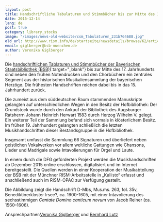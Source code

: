 ```yaml
---
layout: post
title: Handschriftliche Tabulaturen und Stimmbücher bis zur Mitte des 17. Jahrhunderts der Bayerischen Staatsbliothek München
date: 2015-12-14
lang: de
post: true
category: library_stocks
image: "/images/news-old-website/csm_Tabulaturen_231b764688.jpg"
old_url: http://www.rism.info/de/startseite/newsdetails/browse/62/article/64/manuscript-tablatures-and-partbooks-up-to-the-17th-century-in-the-bavarian-state-library.html
email: giglberger@bsb-muenchen.de
author: Veronika Giglberger
---
```



Die [handschriftlichen Tablaturen und Stimmbücher der Bayerischen Staatsbibliothek (BSB)](http://www.digitale-sammlungen.de/index.html?c=sammlung&projekt=1448525517&l=de){:target="_blank"} bis zur Mitte des 17. Jahrhunderts sind neben den frühen Notendrucken und den Chorbüchern ein zentrales Segment aus der historischen Musikaliensammlung der bayerischen Herzöge. Die frühesten Handschriften reichen dabei bis in das 15. Jahrhundert zurück.

Die zumeist aus dem süddeutschen Raum stammenden Manuskripte gelangten auf unterschiedlichen Wegen in den Besitz der Hofbibliothek: Der Grundstock wurde durch den Ankauf der Bibliothek des Augsburger Ratsherrn Johann Heinrich Herwart 1583 durch Herzog Wilhelm V. gelegt. Ein weiterer Teil der Sammlung befand sich vormals in klösterlichem Besitz. Im frühen 19. Jahrhundert gelangten schließlich die letzten Musikhandschriften dieser Bestandsgruppe in die Hofbibliothek.

Insgesamt umfasst die Sammlung 66 Signaturen und überliefert neben geistlichen Vokalwerken vor allem weltliche Gattungen wie Chansons, Lieder und Madrigale sowie Intavolierungen für Orgel und Laute.

In einem durch die DFG geförderten Projekt werden die Musikhandschriften ab Dezember 2015 online erschlossen, digitalisiert und im Internet bereitgestellt. Die Quellen werden in einer Kooperation der Musikabteilung der BSB mit der Münchner RISM-Arbeitsstelle in „Kallisto“ erfasst und anschließend auch im RISM-OPAC zur Verfügung gestellt.

Die Abbildung zeigt die Handschrift D-Mbs, Mus.ms. 263, fol. 35v, Benediktinerkloster Irsee?, ca. 1600-1605, mit einer Intavolierung des sechsstimmigen _Cantate Domino canticum novum_ von Jacob Reiner (ca. 1560–1606).



Ansprechpartner:[Veronika Giglberger](mailto:giglberger@bsb-muenchen.de "Opens window for sending email") und [Bernhard Lutz](mailto:Bernhard.Lutz@bsb-muenchen.de "Opens window for sending email")

<script type="text/javascript">var switchTo5x=true;</script><script type="text/javascript" src="http://w.sharethis.com/button/buttons.js"></script><script type="text/javascript">stLight.options({publisher: "9b601438-1ce1-49d8-bfd7-9cff5df54c17", doNotHash: false, doNotCopy: false, hashAddressBar: false});</script>


